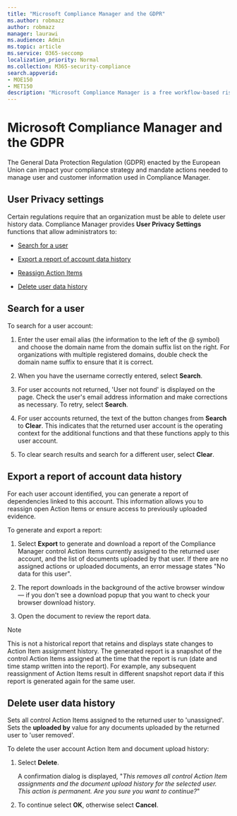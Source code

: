 ```yaml
---
title: "Microsoft Compliance Manager and the GDPR"
ms.author: robmazz
author: robmazz
manager: laurawi
ms.audience: Admin
ms.topic: article
ms.service: O365-seccomp
localization_priority: Normal
ms.collection: M365-security-compliance
search.appverid: 
- MOE150
- MET150
description: "Microsoft Compliance Manager is a free workflow-based risk assessment tool in the Microsoft Service Trust Portal. Compliance Manager enables you to track, assign, and verify regulatory compliance activities related to Microsoft cloud services."
---
```


# Microsoft Compliance Manager and the GDPR

The General Data Protection Regulation (GDPR) enacted by the European Union can impact your compliance strategy and mandate actions needed to manage user and customer information used in Compliance Manager.

## User Privacy settings

Certain regulations require that an organization must be able to delete user history data. Compliance Manager provides **User Privacy Settings** functions that allow administrators to:
  
- [Search for a user](#search-for-a-user)

- [Export a report of account data history](#export-a-report-of-account-data-history)

- [Reassign Action Items](#reassign-action-items)

- [Delete user data history](#delete-user-data-history)
  
## Search for a user

To search for a user account:
  
1. Enter the user email alias (the information to the left of the @ symbol) and choose the domain name from the  domain suffix list on the right. For organizations with multiple registered domains, double check the domain name suffix to ensure that it is correct.

2. When you have the username correctly entered, select **Search**.

3. For user accounts not returned, 'User not found' is displayed on the page. Check the user's email address information and make corrections as necessary. To retry, select **Search**.

4. For user accounts returned, the text of the button changes from **Search** to **Clear**. This indicates that the returned user account is the operating context for the additional functions and that these functions apply to this user account.

5. To clear search results and search for a different user, select **Clear**.

## Export a report of account data history

For each user account identified, you can generate a report of dependencies linked to this account. This information allows you to reassign open Action Items or ensure access to previously uploaded evidence.
  
 To generate and export a report:
  
1. Select **Export** to generate and download a report of the Compliance Manager control Action Items currently assigned to the returned user account, and the list of documents uploaded by that user. If there are no assigned actions or uploaded documents, an error message states "No data for this user".

2. The report downloads in the background of the active browser window — if you don't see a download popup that you want to check your browser download history.

3. Open the document to review the report data.

> [!NOTE]
> This is not a historical report that retains and displays state changes to Action Item assignment history. The generated report is a snapshot of the control Action Items assigned at the time that the report is run (date and time stamp written into the report). For example, any subsequent reassignment of Action Items result in different snapshot report data if this report is generated again for the same user.
  
## Delete user data history

Sets all control Action Items assigned to the returned user to 'unassigned'. Sets the **uploaded by** value for any documents uploaded by the returned user to 'user removed'.
  
To delete the user account Action Item and document upload history:
  
1. Select **Delete**.

    A confirmation dialog is displayed, "*This removes all control Action Item assignments and the document upload history for the selected user. This action is permanent. Are you sure you want to continue?*"

2. To continue select **OK**, otherwise select **Cancel**.
